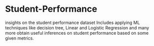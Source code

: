 # Student-Performance
insights on the student performance dataset
Includes applying ML techniques like decision tree, Linear and Logistic Regression and many more obtain useful inferences on student performance based on some given metrics.
